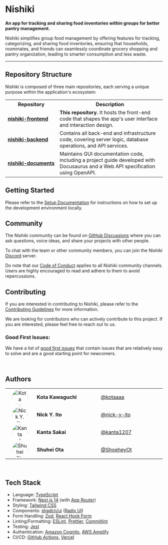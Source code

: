 # Nishiki

**An app for tracking and sharing food inventories within groups for better pantry management.**

Nishiki simplifies group food management by offering features for tracking, categorizing, and sharing food inventories, ensuring that households, roommates, and friends can seamlessly coordinate grocery shopping and pantry organization, leading to smarter consumption and less waste.

---

## Repository Structure

Nishiki is composed of three main repositories, each serving a unique purpose within the application's ecosystem:

<table>
  <tr>
    <th>Repository</th>
    <th>Description</th>
  </tr>
  <tr>
    <td><a href="https://github.com/nishiki-tech/nishiki-frontend" target="_blank"><strong>nishiki-frontend</strong></a></td>
    <td><strong>This repository.</strong> It hosts the front-end code that shapes the app's user interface and interaction design.</td>
  </tr>
  <tr>
    <td><a href="https://github.com/nishiki-tech/nishiki-backend" target="_blank"><strong>nishiki-backend</strong></a></td>
    <td>Contains all back-end and infrastructure code, covering server logic, database operations, and API services.</td>
  </tr>
  <tr>
    <td width="150"><a href="https://github.com/nishiki-tech/nishiki-documents" target="_blank"><strong>nishiki-documents</strong></a></td>
    <td>Maintains GUI documentation code, including a project guide developed with Docusaurus and a Web API specification using OpenAPI.</td>
  </tr>
</table>

## Getting Started

Please refer to the [Setup Documentation](./docs/SETUP.md) for instructions on how to set up the development environment locally.

## Community

The Nishiki community can be found on [GitHub Discussions]() where you can ask questions, voice ideas, and share your projects with other people.

To chat with the team or other community members, you can join the Nishiki [Discord](https://discord.gg/kZ9kZE8dcP) server.

Do note that our [Code of Conduct](./docs/CODE_OF_CONDUCT.md) applies to all Nishiki community channels. Users are highly encouraged to read and adhere to them to avoid repercussions.

## Contributing

If you are interested in contributing to Nishiki, please refer to the [Contributing Guidelines](./docs/CONTRIBUTING.md) for more information.

We are looking for contributors who can actively contribute to this project. If you are interested, please feel free to reach out to us.

### Good First Issues:

We have a list of [good first issues](https://github.com/nishiki-tech/nishiki-frontend/issues?q=is%3Aissue+is%3Aopen+sort%3Aupdated-desc+label%3A%22good+first+issue%22) that contain issues that are relatively easy to solve and are a good starting point for newcomers.

<br>

## Authors

<table>
  <tr>
    <td width="80px" align="center">
      <img src="https://avatars.githubusercontent.com/u/25422441?v=4" width="50" height="50" alt="Kota Kawaguchi" style="border-radius: 100%;">
    </td>
    <td><strong>Kota Kawaguchi</strong></td>
    <td><a href="https://github.com/kotaaaa" target="_blank">@kotaaaa</a></td>
  </tr>
    <tr>
    <td width="80px" align="center">
      <img src="https://avatars.githubusercontent.com/u/99148565?v=4" width="50" height="50" alt="Nick Y. Ito" style="border-radius: 100%;">
    </td>
    <td width="200px"><strong>Nick Y. Ito</strong></td>
    <td width="200px"><a href="https://github.com/nick-y-ito" target="_blank">@nick-y-ito</a></td>
  </tr>
  <tr>
    <td width="80px" align="center">
      <img src="https://avatars.githubusercontent.com/u/99339182?v=4" width="50" height="50" alt="Kanta Sakai" style="border-radius: 100%;">
    </td>
    <td><strong>Kanta Sakai</strong></td>
    <td><a href="https://github.com/kanta1207" target="_blank">@kanta1207</a></td>
  </tr>
  <tr>
    <td width="80px" align="center">
      <img src="https://avatars.githubusercontent.com/u/142355969?v=4" width="50" height="50" alt="Shuhei Ota" style="border-radius: 100%;">
    </td>
    <td><strong>Shuhei Ota</strong></td>
    <td><a href="https://github.com/ShoeheyOt" target="_blank">@ShoeheyOt</a></td>
  </tr>
</table>

<br>
  
## Tech Stack

- Language: [TypeScript](https://www.typescriptlang.org/)
- Framework: [Next.js 14](https://nextjs.org/) (with [App Router](https://nextjs.org/docs/app))
- Styling: [Tailwind CSS](https://tailwindcss.com/)
- Components: [shadcn/ui](https://ui.shadcn.com/) ([Radix UI](https://www.radix-ui.com/primitives))
- Form Handling: [Zod](https://zod.dev/), [React Hook Form](https://react-hook-form.com/)
- Linting/Formatting: [ESLint](https://eslint.org/), [Prettier](https://prettier.io/), [Commitlint](https://commitlint.js.org/)
- Testing: [Jest](https://jestjs.io/)
- Authentication: [Amazon Cognito](https://aws.amazon.com/cognito/), [AWS Amplify](https://aws.amazon.com/amplify/)
- CI/CD: [GitHub Actions](https://github.com/features/actions), [Vercel](https://vercel.com/docs)

<!-- TODO: Add License Section -->
<!-- ISSUE: #233 -->
<!-- ## License -->
